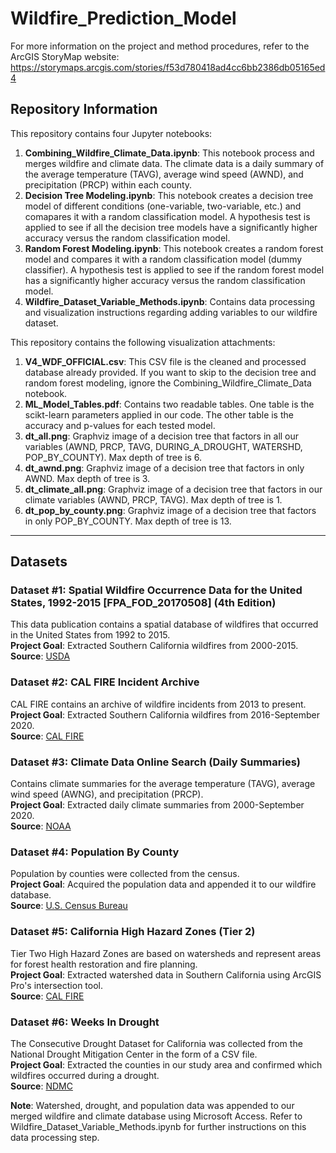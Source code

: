 # Wildfire_Prediction_Model
For more information on the project and method procedures, refer to the ArcGIS StoryMap website: https://storymaps.arcgis.com/stories/f53d780418ad4cc6bb2386db05165ed4
## Repository Information
This repository contains four Jupyter notebooks:
1. **Combining_Wildfire_Climate_Data.ipynb**: This notebook process and merges wildfire and climate data. The climate data is a daily summary of the average temperature (TAVG), average wind speed (AWND), and precipitation (PRCP) within each county.
2. **Decision Tree Modeling.ipynb**: This notebook creates a decision tree model of different conditions (one-variable, two-variable, etc.) and comapares it with a random classification model. A hypothesis test is applied to see if all the decision tree models have a significantly higher accuracy versus the random classification model.
3. **Random Forest Modeling.ipynb**: This notebook creates a random forest model and compares it with a random classification model (dummy classifier). A hypothesis test is applied to see if the random forest model has a significantly higher accuracy versus the random classification model.
4. **Wildfire_Dataset_Variable_Methods.ipynb**: Contains data processing and visualization instructions regarding adding variables to our wildfire dataset.

This repository contains the following visualization attachments:
1. **V4_WDF_OFFICIAL.csv**: This CSV file is the cleaned and processed database already provided. If you want to skip to the decision tree and random forest modeling, ignore the Combining_Wildfire_Climate_Data notebook.
2. **ML_Model_Tables.pdf**: Contains two readable tables. One table is the scikt-learn parameters applied in our code. The other table is the accuracy and p-values for each tested model.
3. **dt_all.png**: Graphviz image of a decision tree that factors in all our variables (AWND, PRCP, TAVG, DURING_A_DROUGHT, WATERSHD, POP_BY_COUNTY). Max depth of tree is 6.
4. **dt_awnd.png**: Graphviz image of a decision tree that factors in only AWND. Max depth of tree is 3.
5. **dt_climate_all.png**: Graphviz image of a decision tree that factors in our climate variables (AWND, PRCP, TAVG). Max depth of tree is 1.
6. **dt_pop_by_county.png**: Graphviz image of a decision tree that factors in only POP_BY_COUNTY. Max depth of tree is 13.
***
## Datasets
### Dataset #1: Spatial Wildfire Occurrence Data for the United States, 1992-2015 [FPA_FOD_20170508] (4th Edition)
This data publication contains a spatial database of wildfires that occurred in the United States from 1992 to 2015.<br>
**Project Goal**: Extracted Southern California wildfires from 2000-2015.<br>
**Source**: [USDA](https://www.fs.usda.gov/rds/archive/catalog/RDS-2013-0009.4)
### Dataset #2: CAL FIRE Incident Archive
CAL FIRE contains an archive of wildfire incidents from 2013 to present. <br>
**Project Goal**: Extracted Southern California wildfires from 2016-September 2020.<br>
**Source**: [CAL FIRE](https://www.fire.ca.gov/incidents/)
### Dataset #3: Climate Data Online Search (Daily Summaries)
Contains climate summaries for the average temperature (TAVG), average wind speed (AWNG), and precipitation (PRCP).<br>
**Project Goal**: Extracted daily climate summaries from 2000-September 2020.<br>
**Source**: [NOAA](https://www.ncdc.noaa.gov/cdo-web/search)
### Dataset #4: Population By County
Population by counties were collected from the census.<br>
**Project Goal**: Acquired the population data and appended it to our wildfire database.<br>
**Source**: [U.S. Census Bureau](https://www.census.gov/data/)
### Dataset #5: California High Hazard Zones (Tier 2)
Tier Two High Hazard Zones are based on watersheds and represent areas for forest health restoration and fire planning.<br>
**Project Goal**: Extracted watershed data in Southern California using ArcGIS Pro's intersection tool.<br>
**Source**: [CAL FIRE](https://www.arcgis.com/home/item.html?id=e50b7577426c4367a518b80b38e9b5d8)
### Dataset #6: Weeks In Drought
The Consecutive Drought Dataset for California was collected from the National Drought Mitigation Center in the form of a CSV file.<br>
**Project Goal**: Extracted the counties in our study area and confirmed which wildfires occurred during a drought.<br>
**Source**: [NDMC](https://droughtmonitor.unl.edu/Data/DataDownload/WeeksInDrought.aspx)

**Note**: Watershed, drought, and population data was appended to our merged wildfire and climate database using Microsoft Access. Refer to Wildfire_Dataset_Variable_Methods.ipynb for further instructions on this data processing step.
